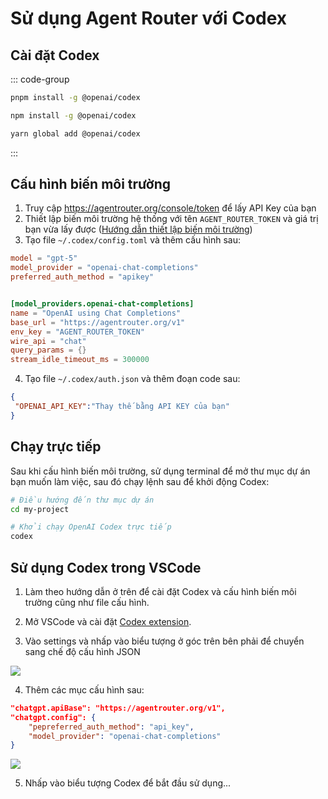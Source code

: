 # Sử dụng Agent Router với Codex

## Cài đặt Codex

::: code-group

```bash [pnpm]
pnpm install -g @openai/codex
```

```bash [npm]
npm install -g @openai/codex
```

```bash [yarn]
yarn global add @openai/codex
```

:::

## Cấu hình biến môi trường

1. Truy cập https://agentrouter.org/console/token để lấy API Key của bạn
2. Thiết lập biến môi trường hệ thống với tên `AGENT_ROUTER_TOKEN` và giá trị bạn vừa lấy được ([Hướng dẫn thiết lập biến môi trường](https://www.java.com/en/download/help/path.html))
3. Tạo file `~/.codex/config.toml` và thêm cấu hình sau:

```toml
model = "gpt-5"
model_provider = "openai-chat-completions"
preferred_auth_method = "apikey"


[model_providers.openai-chat-completions]
name = "OpenAI using Chat Completions"
base_url = "https://agentrouter.org/v1"
env_key = "AGENT_ROUTER_TOKEN"
wire_api = "chat"
query_params = {}
stream_idle_timeout_ms = 300000

```

4. Tạo file `~/.codex/auth.json` và thêm đoạn code sau:

```json
{
 "OPENAI_API_KEY":"Thay thế bằng API KEY của bạn"
}
```

## Chạy trực tiếp

Sau khi cấu hình biến môi trường, sử dụng terminal để mở thư mục dự án bạn muốn làm việc, sau đó chạy lệnh sau để khởi động Codex:

```bash
# Điều hướng đến thư mục dự án
cd my-project

# Khởi chạy OpenAI Codex trực tiếp
codex
```


## Sử dụng Codex trong VSCode


1. Làm theo hướng dẫn ở trên để cài đặt Codex và cấu hình biến môi trường cũng như file cấu hình.

2. Mở VSCode và cài đặt [Codex extension](https://marketplace.visualstudio.com/items?itemName=openai.chatgpt).

3. Vào settings và nhấp vào biểu tượng ở góc trên bên phải để chuyển sang chế độ cấu hình JSON

![](../img/codex-config.png)

4. Thêm các mục cấu hình sau:


```json
"chatgpt.apiBase": "https://agentrouter.org/v1",
"chatgpt.config": {
    "pepreferred_auth_method": "api_key",
    "model_provider": "openai-chat-completions"
}
```

![](../img/codex-config2.png)


5. Nhấp vào biểu tượng Codex để bắt đầu sử dụng...


